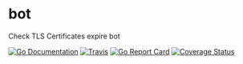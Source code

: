 # bot
Check TLS Certificates expire bot

[![Go Documentation](http://img.shields.io/badge/go-documentation-blue.svg?style=flat-square)][godoc]
[![Travis](https://img.shields.io/travis/tcvem/bot.svg?style=flat-square)][travis]
[![Go Report Card](https://goreportcard.com/badge/github.com/tcvem/bot)](https://goreportcard.com/report/github.com/tcvem/bot)
[![Coverage Status](https://coveralls.io/repos/github/tcvem/bot/badge.svg?branch=master)](https://coveralls.io/github/tcvem/bot?branch=master)

<!-- links -->
[godoc]: http://godoc.org/github.com/tcvem/bot
[travis]: https://travis-ci.org/tcvem/bot
